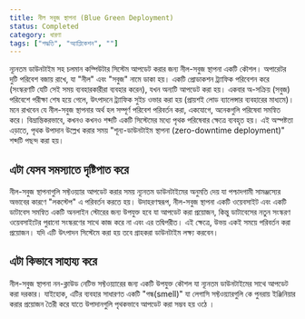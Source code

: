 ```yaml
---
title: নীল সবুজ স্থাপনা (Blue Green Deployment)
status: Completed
category: ধারণা
tags: ["পদ্ধতি", "অ্যাপ্লিকেশন", ""]
---
```


ন্যূনতম ডাউনটাইম সহ চলমান কম্পিউটার সিস্টেম আপডেট করার জন্য নীল-সবুজ স্থাপনা একটি কৌশল।
অপারেটর দুটি পরিবেশ বজায় রাখে, যা "নীল" এবং "সবুজ" নামে ডাকা হয়।
একটি প্রোডাকশন ট্র্যাফিক পরিবেশন করে (সংস্করণটি যেটি সেই সময় ব্যবহারকারীরা ব্যবহার করেন), যখন অন্যটি আপডেট করা হয়।
একবার অ-সক্রিয় (সবুজ) পরিবেশে পরীক্ষা শেষ হয়ে গেলে,
উৎপাদনে ট্র্যাফিক সুইচ ওভার করা হয় (প্রায়শই লোড ব্যালেন্সার ব্যবহারের মাধ্যমে)।
মনে রাখবেন যে নীল-সবুজ স্থাপনার অর্থ হল সম্পূর্ণ পরিবেশ পরিবর্তন করা, একযোগে, অনেকগুলি পরিষেবা সমন্বিত করে।
বিভ্রান্তিকরভাবে, কখনও কখনও শব্দটি একটি সিস্টেমের মধ্যে পৃথক পরিষেবার ক্ষেত্রে ব্যবহৃত হয়।
এই অস্পষ্টতা এড়াতে, পৃথক উপাদান উল্লেখ করার সময় "শূন্য-ডাউনটাইম স্থাপনা (zero-downtime deployment)" শব্দটি পছন্দ করা হয়।

## এটা যেসব সমস্যাতে দৃষ্টিপাত করে

নীল-সবুজ স্থাপনাগুলি সফ্টওয়্যার আপডেট করার সময় ন্যূনতম ডাউনটাইমের অনুমতি দেয় যা পশ্চাদগামী সামঞ্জস্যের অভাবের কারণে "লকস্টেপ" এ পরিবর্তন করতে হয়।
উদাহরণস্বরূপ, নীল-সবুজ স্থাপনা একটি ওয়েবসাইট এবং একটি ডাটাবেস সমন্বিত একটি অনলাইন স্টোরের জন্য উপযুক্ত হবে যা আপডেট করা প্রয়োজন, কিন্তু ডাটাবেসের নতুন সংস্করণ ওয়েবসাইটের পুরানো সংস্করণের সাথে কাজ করে না এবং এর তদ্বিপরীত।
এই ক্ষেত্রে, উভয় একই সময়ে পরিবর্তন করা প্রয়োজন।
যদি এটি উৎপাদন সিস্টেমে করা হয় তবে গ্রাহকরা ডাউনটাইম লক্ষ্য করবেন।

## এটা কিভাবে সাহায্য করে

নীল-সবুজ স্থাপনা নন-ক্লাউড নেটিভ সফ্টওয়্যারের জন্য একটি উপযুক্ত কৌশল যা ন্যূনতম ডাউনটাইমের সাথে আপডেট করা দরকার।
যাইহোক, এটির ব্যবহার সাধারণত একটি "গন্ধ(smell)" যা লেগাসি সফ্টওয়্যারগুলি কে পুনরায় ইঞ্জিনিয়ার করার প্রয়োজন তৈরী করে যাতে উপাদানগুলি পৃথকভাবে আপডেট করা সম্ভব হয় ওঠে ।      
